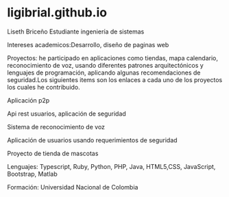 # ligibrial.github.io
Liseth Briceño
Estudiante ingeniería de sistemas

Intereses academicos:Desarrollo, diseño de paginas web

Proyectos: he participado en aplicaciones como tiendas, mapa calendario, reconocimiento de voz, usando diferentes patrones arquitectónicos y lenguajes de programación, aplicando algunas recomendaciones de seguridad.Los siguientes items son los enlaces a cada uno de los proyectos los cuales he contribuido. 

Aplicación p2p

Api rest usuarios, aplicación de seguridad

Sistema de reconocimiento de voz

Aplicación de usuarios usando requerimientos de seguridad

Proyecto de tienda de mascotas

Lenguajes: Typescript, Ruby, Python, PHP, Java, HTML5,CSS, JavaScript, Bootstrap, Matlab

Formación: Universidad Nacional de Colombia
